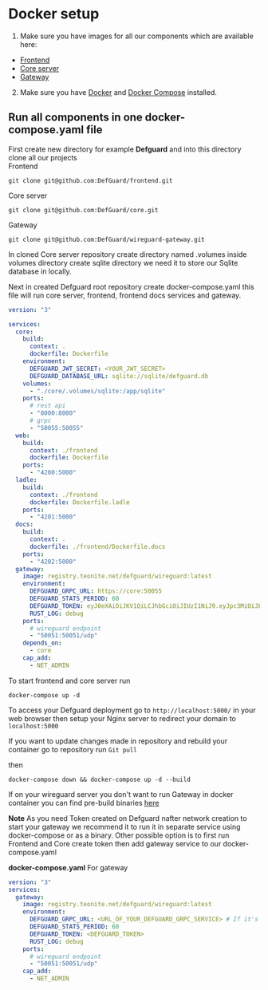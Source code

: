 # Docker setup

1. Make sure you have images for all our components which are available here:

- [Frontend](image_link)
- [Core server](image_link)
- [Gateway](image_link)

2. Make sure you have [Docker](https://www.docker.com/get-started/) and
   [Docker Compose](https://docs.docker.com/compose/install/) installed.

## Run all components in one docker-compose.yaml file

First create new directory for example **Defguard** and into this directory clone all our projects
<br>
Frontend

```
git clone git@github.com:DefGuard/frontend.git
```

Core server

```
git clone git@github.com:DefGuard/core.git
```

Gateway

```
git clone git@github.com:DefGuard/wireguard-gateway.git
```

In cloned Core server repository create directory named .volumes inside volumes directory create sqlite directory we need
it to store our Sqlite database in locally.

Next in created Defguard root repository create docker-compose.yaml this file will run core server, frontend, frontend docs services and gateway.

```yaml
version: "3"

services:
  core:
    build:
      context: .
      dockerfile: Dockerfile
    environment:
      DEFGUARD_JWT_SECRET: <YOUR_JWT_SECRET>
      DEFGUARD_DATABASE_URL: sqlite://sqlite/defguard.db
    volumes:
      - "./core/.volumes/sqlite:/app/sqlite"
    ports:
      # rest api
      - "8000:8000"
      # grpc
      - "50055:50055"
  web:
    build:
      context: ./frontend
      dockerfile: Dockerfile
    ports:
      - "4200:5000"
  ladle:
    build:
      context: ./frontend
      dockerfile: Dockerfile.ladle
    ports:
      - "4201:5000"
  docs:
    build:
      context: .
      dockerfile: ./frontend/Dockerfile.docs
    ports:
      - "4202:5000"
  gateway:
    image: registry.teonite.net/defguard/wireguard:latest
    environment:
      DEFGUARD_GRPC_URL: https://core:50055
      DEFGUARD_STATS_PERIOD: 60
      DEFGUARD_TOKEN: eyJ0eXAiOiJKV1QiLCJhbGciOiJIUzI1NiJ9.eyJpc3MiOiJEZWZHdWFyZCIsInN1YiI6Im1vZGlmaWVkIiwiY2xpZW50X2lkIjoiIiwiZXhwIjo1OTQ5MDM0NTcxLCJuYmYiOjE2NTQwNjcyNzYsInJvbGVzIjpbXX0.Z8re0LmnE3xeL4z30CvFsCD2ETAkXIOpCfq1Q4axl3w
      RUST_LOG: debug
    ports:
      # wireguard endpoint
      - "50051:50051/udp"
    depends_on:
      - core
    cap_add:
      - NET_ADMIN
```

To start frontend and core server run

`docker-compose up -d`

To access your Defguard deployment go to `http://localhost:5000/` in your web browser then setup your Nginx server to redirect your domain to `localhost:5000`


If you want to update changes made in repository and rebuild your container go to repository run
`Git pull`

then 

`docker-compose down && docker-compose up -d --build`


If on your wireguard server you don't want to run Gateway in docker container you can find pre-build binaries [here]("example.com")

**Note** As you need Token created on Defguard nafter network creation to start your gateway we recommend it to run it in separate
service using docker-compose or as a binary. Other possible option is to first run Frontend and Core create token then add gateway
service to our docker-compose.yaml

**docker-compose.yaml** For gateway
```yaml
version: "3"
services:
  gateway:
    image: registry.teonite.net/defguard/wireguard:latest
    environment:
      DEFGUARD_GRPC_URL: <URL_OF_YOUR_DEFGUARD_GRPC_SERVICE> # If it's on the same machine it's localhost:50055
      DEFGUARD_STATS_PERIOD: 60
      DEFGUARD_TOKEN: <DEFGUARD_TOKEN>
      RUST_LOG: debug
    ports:
      # wireguard endpoint
      - "50051:50051/udp"
    cap_add:
      - NET_ADMIN
```
